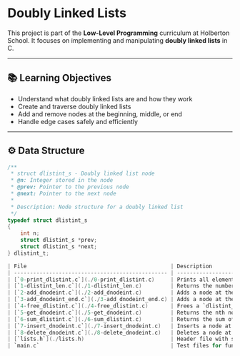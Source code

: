 # Doubly Linked Lists

This project is part of the **Low-Level Programming** curriculum at Holberton School. It focuses on implementing and manipulating **doubly linked lists** in C.

---

## 📚 Learning Objectives

- Understand what doubly linked lists are and how they work
- Create and traverse doubly linked lists
- Add and remove nodes at the beginning, middle, or end
- Handle edge cases safely and efficiently

---

## ⚙️ Data Structure

```c
/**
 * struct dlistint_s - Doubly linked list node
 * @n: Integer stored in the node
 * @prev: Pointer to the previous node
 * @next: Pointer to the next node
 *
 * Description: Node structure for a doubly linked list
 */
typedef struct dlistint_s
{
	int n;
	struct dlistint_s *prev;
	struct dlistint_s *next;
} dlistint_t;

| File                                             | Description                                            |
| ------------------------------------------------ | ------------------------------------------------------ |
| [`0-print_dlistint.c`](./0-print_dlistint.c)     | Prints all elements of a `dlistint_t` list             |
| [`1-dlistint_len.c`](./1-dlistint_len.c)         | Returns the number of elements in the list             |
| [`2-add_dnodeint.c`](./2-add_dnodeint.c)         | Adds a node at the beginning                           |
| [`3-add_dnodeint_end.c`](./3-add_dnodeint_end.c) | Adds a node at the end                                 |
| [`4-free_dlistint.c`](./4-free_dlistint.c)       | Frees a `dlistint_t` list                              |
| [`5-get_dnodeint.c`](./5-get_dnodeint.c)         | Returns the nth node of a `dlistint_t` list            |
| [`6-sum_dlistint.c`](./6-sum_dlistint.c)         | Returns the sum of all data in the list                |
| [`7-insert_dnodeint.c`](./7-insert_dnodeint.c)   | Inserts a node at a given index                        |
| [`8-delete_dnodeint.c`](./8-delete_dnodeint.c)   | Deletes a node at a given index                        |
| [`lists.h`](./lists.h)                           | Header file with structure and function prototypes     |
| `main.c`                                         | Test files for functions (not always included in repo) |
